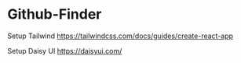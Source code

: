 # Github-Finder
Setup Tailwind
https://tailwindcss.com/docs/guides/create-react-app

Setup Daisy UI
https://daisyui.com/

